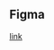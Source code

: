 ## Figma
[link](https://www.figma.com/design/ws8DgYSw73OUV7hAc41IZk/Untitled?node-id=0-1&m=dev&t=84aJde3KwqSd5eW9-1)
